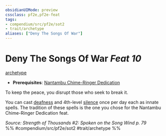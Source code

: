 ```yaml
---
obsidianUIMode: preview
cssclass: pf2e,pf2e-feat
tags:
- compendium/src/pf2e/sot2
- trait/archetype
aliases: ["Deny The Songs Of War"]
---
```

# Deny The Songs Of War  *Feat 10*  
[archetype](archetype.md "Archetype Feat Trait")  

- **Prerequisites**: [Nantambu Chime-Ringer Dedication](nantambu-chime-ringer-dedication-sot2.md)

To keep the peace, you disrupt those who seek to break it.

You can cast [deafness](deafness.md) and 4th-level [silence](silence.md) once per day each as innate spells. The tradition of these spells is the one you chose for the Nantambu Chime-Ringer Dedication feat.

*Source: Strength of Thousands #2: Spoken on the Song Wind p. 79*  
%% #compendium/src/pf2e/sot2 #trait/archetype %%